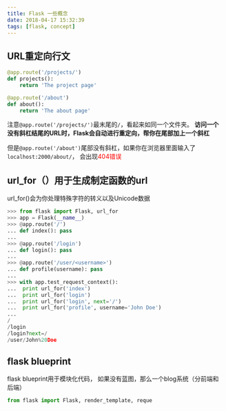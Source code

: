 ```yaml
---
title: Flask 一些概念
date: 2018-04-17 15:32:39
tags: [flask, concept]
---
```


## URL重定向行文

```python
@app.route('/projects/')
def projects():
    return 'The project page'

@app.route('/about')
def about():
    return 'The about page'
```

注意`@app.route('/projects/')`最末尾的`/`，看起来如同一个文件夹。
**访问一个没有斜杠结尾的URL时，Flask会自动进行重定向，帮你在尾部加上一个斜杠**

但是`@app.route('/about')`尾部没有斜杠，如果你在浏览器里面输入了`localhost:2000/about/`， 会出现<span style="color: red">404错误</span>	

## url_for（）用于生成制定函数的url

url_for()会为你处理特殊字符的转义以及Unicode数据

```python
>>> from flask import Flask, url_for
>>> app = Flask(__name__)
>>> @app.route('/')
... def index(): pass
...
>>> @app.route('/login')
... def login(): pass
...
>>> @app.route('/user/<username>')
... def profile(username): pass
...
>>> with app.test_request_context():
...  print url_for('index')
...  print url_for('login')
...  print url_for('login', next='/')
...  print url_for('profile', username='John Doe')
...
/
/login
/login?next=/
/user/John%20Doe
```

## flask blueprint

flask blueprint用于模块化代码， 如果没有蓝图，那么一个blog系统（分前端和后端）

```python
from flask import Flask, render_template, reque
```
